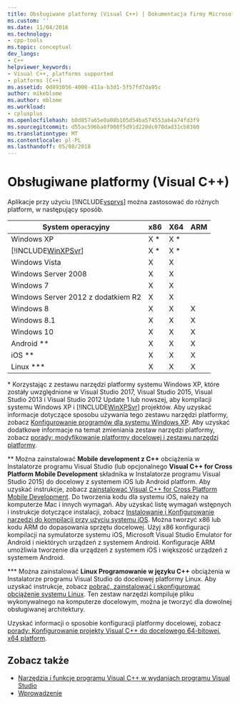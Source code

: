 ```yaml
---
title: Obsługiwane platformy (Visual C++) | Dokumentacja firmy Microsoft
ms.custom: ''
ms.date: 11/04/2016
ms.technology:
- cpp-tools
ms.topic: conceptual
dev_langs:
- C++
helpviewer_keywords:
- Visual C++, platforms supported
- platforms [C++]
ms.assetid: 0d893056-4008-411a-b3d1-5f57fd7da95c
author: mikeblome
ms.author: mblome
ms.workload:
- cplusplus
ms.openlocfilehash: b0d857a65e0a08b105d54ba574553ab4a74fd3f9
ms.sourcegitcommit: d55ac596ba8f908f5d91d228dc070dad31cb8360
ms.translationtype: MT
ms.contentlocale: pl-PL
ms.lasthandoff: 05/08/2018
---
```

# <a name="supported-platforms-visual-c"></a>Obsługiwane platformy (Visual C++)

Aplikacje przy użyciu [!INCLUDE[vsprvs](assembler/masm/includes/vsprvs_md.md)] można zastosować do różnych platform, w następujący sposób.

|System operacyjny|x86|X64|ARM|
|----------------------|---------|---------|---------|
|Windows XP|X *|X *||
|[!INCLUDE[WinXPSvr](build/includes/winxpsvr_md.md)]|X *|X *||
|Windows Vista|X|X||
|Windows Server 2008|X|X||
|Windows 7|X|X||
|Windows Server 2012 z dodatkiem R2|X|X||
|Windows 8|X|X|X|
|Windows 8.1|X|X|X|
|Windows 10|X|X|X|
|Android **|X|X|X|
|iOS **|X|X|X|
|Linux ***|X|X|X|

\* Korzystając z zestawu narzędzi platformy systemu Windows XP, które zostały uwzględnione w Visual Studio 2017, Visual Studio 2015, Visual Studio 2013 i Visual Studio 2012 Update 1 lub nowszej, aby kompilacji systemu Windows XP i [!INCLUDE[WinXPSvr](build/includes/winxpsvr_md.md)] projektów. Aby uzyskać informacje dotyczące sposobu używania tego zestawu narzędzi platformy, zobacz [Konfigurowanie programów dla systemu Windows XP](build/configuring-programs-for-windows-xp.md). Aby uzyskać dodatkowe informacje na temat zmieniania zestaw narzędzi platformy, zobacz [porady: modyfikowanie platformy docelowej i zestawu narzędzi platformy](build/how-to-modify-the-target-framework-and-platform-toolset.md).

\*\* Można zainstalować **Mobile development z C++** obciążenia w Instalatorze programu Visual Studio (lub opcjonalnego **Visual C++ for Cross Platform Mobile Development** składnika w Instalatorze programu Visual Studio 2015) do docelowy z systemem iOS lub Android platform. Aby uzyskać instrukcje, zobacz [zainstalować Visual C++ for Cross Platform Mobile Development](/visualstudio/cross-platform/install-visual-cpp-for-cross-platform-mobile-development). Do tworzenia kodu dla systemu iOS, należy na komputerze Mac i innych wymagań. Aby uzyskać listę wymagań wstępnych i instrukcje dotyczące instalacji, zobacz [Instalowanie i Konfigurowanie narzędzi do kompilacji przy użyciu systemu iOS](/visualstudio/cross-platform/install-and-configure-tools-to-build-using-ios). Można tworzyć x86 lub kodu ARM do dopasowania sprzętu docelowej. Użyj x86 konfiguracji kompilacji na symulatorze systemu iOS, Microsoft Visual Studio Emulator for Android i niektórych urządzeń z systemem Android. Konfiguracje ARM umożliwia tworzenie dla urządzeń z systemem iOS i większość urządzeń z systemem Android.

\*\*\* Można zainstalować **Linux Programowanie w języku C++** obciążenia w Instalatorze programu Visual Studio do docelowej platformy Linux. Aby uzyskać instrukcje, zobacz [pobrać, zainstalować i skonfigurować obciążenie systemu Linux](linux/download-install-and-setup-the-linux-development-workload.md). Ten zestaw narzędzi kompiluje pliku wykonywalnego na komputerze docelowym, można je tworzyć dla dowolnej obsługiwanej architektury.

Uzyskać informacji o sposobie konfiguracji platformy docelowej, zobacz [porady: Konfigurowanie projekty Visual C++ do docelowego 64-bitowej, x64 platform](build/how-to-configure-visual-cpp-projects-to-target-64-bit-platforms.md).

## <a name="see-also"></a>Zobacz także

- [Narzędzia i funkcje programu Visual C++ w wydaniach programu Visual Studio](ide/visual-cpp-tools-and-features-in-visual-studio-editions.md)
- [Wprowadzenie](/visualstudio/ide/getting-started-with-visual-cpp-in-visual-studio)